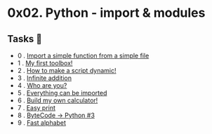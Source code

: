# 0x02. Python - import & modules

## Tasks 📃

  - 0 . [Import a simple function from a simple file](https://github.com/dagemtsehay1/alx-higher_level_programming/blob/main/0x02-python-import_modules/0-add.py)
  - 1 . [My first toolbox!](https://github.com/dagemtsehay1/alx-higher_level_programming/blob/main/0x02-python-import_modules/1-calculation.py)
  - 2 . [How to make a script dynamic!](https://github.com/dagemtsehay1/alx-higher_level_programming/blob/main/0x02-python-import_modules/2-args.py)
  - 3 . [Infinite addition](https://github.com/dagemtsehay1/alx-higher_level_programming/blob/main/0x02-python-import_modules/3-infinite_add.py)
  - 4 . [Who are you?](https://github.com/dagemtsehay1/alx-higher_level_programming/blob/main/0x02-python-import_modules/4-hidden_discovery.py)
  - 5 . [Everything can be imported](https://github.com/dagemtsehay1/alx-higher_level_programming/blob/main/0x02-python-import_modules/5-variable_load.py)
  - 6 . [Build my own calculator!](https://github.com/dagemtsehay1/alx-higher_level_programming/blob/main/0x02-python-import_modules/100-my_calculator.py)
  - 7 . [Easy print](https://github.com/dagemtsehay1/alx-higher_level_programming/blob/main/0x02-python-import_modules/101-easy_print.py)
  - 8 . [ByteCode -> Python #3](https://github.com/dagemtsehay1/alx-higher_level_programming/blob/main/0x02-python-import_modules/102-magic_calculation.py)
  - 9 . [Fast alphabet](https://github.com/dagemtsehay1/alx-higher_level_programming/blob/main/0x02-python-import_modules/103-fast_alphabet.py)
